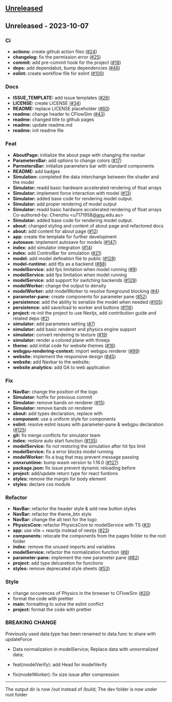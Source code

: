 <a name="unreleased"></a>
## [Unreleased]


<a name="Unreleased"></a>
## Unreleased - 2023-10-07
### Ci
- **actions:** create github action files ([#24](https://github.com/techlauncher-mlai-edge-physics/physics_in_the_browser/issues/24))
- **changelog:** fix the permission error ([#25](https://github.com/techlauncher-mlai-edge-physics/physics_in_the_browser/issues/25))
- **commit:** add pre-commit hook for the project ([#18](https://github.com/techlauncher-mlai-edge-physics/physics_in_the_browser/issues/18))
- **deps:** add dependabot, bump dependencies ([#46](https://github.com/techlauncher-mlai-edge-physics/physics_in_the_browser/issues/46))
- **eslint:** create workflow file for eslint ([#100](https://github.com/techlauncher-mlai-edge-physics/physics_in_the_browser/issues/100))

### Docs
- **ISSUE_TEMPLATE:** add issue templates ([#26](https://github.com/techlauncher-mlai-edge-physics/physics_in_the_browser/issues/26))
- **LICENSE:** create LICENSE ([#34](https://github.com/techlauncher-mlai-edge-physics/physics_in_the_browser/issues/34))
- **README:** replace LICENSE placeholder ([#60](https://github.com/techlauncher-mlai-edge-physics/physics_in_the_browser/issues/60))
- **readme:** change header to CFlowSim ([#43](https://github.com/techlauncher-mlai-edge-physics/physics_in_the_browser/issues/43))
- **readme:** changed title to github pages
- **readme:** update readme.md
- **readme:** init readme file

### Feat
- **AboutPage:** initialize the about page with changing the navbar
- **ParametersBar:** add options to change colors ([#17](https://github.com/techlauncher-mlai-edge-physics/physics_in_the_browser/issues/17))
- **ParmetersBar:** initialize parameters bar with standard components
- **README:** add badges
- **Simulation:** completed the data interchange between the shader and the model
- **Simulator:** readd basic hardware accelerated rendering of float arrays
- **Simulator:** implement force interaction with model ([#13](https://github.com/techlauncher-mlai-edge-physics/physics_in_the_browser/issues/13))
- **Simulator:** added base code for rendering model output.
- **Simulator:** add proper rendering of model output
- **Simulator:** readd basic hardware accelerated rendering of float arrays Co-authored-by: Chenzhu <u7171958[@anu](https://github.com/anu).edu.au>
- **Simulator:** added base code for rendering model output.
- **about:** changed styling and content of about page and refactored docs
- **about:** add content for about page ([#12](https://github.com/techlauncher-mlai-edge-physics/physics_in_the_browser/issues/12))
- **app:** create the template for further development
- **autosave:** implement autosave for models ([#147](https://github.com/techlauncher-mlai-edge-physics/physics_in_the_browser/issues/147))
- **index:** add simulator integration ([#14](https://github.com/techlauncher-mlai-edge-physics/physics_in_the_browser/issues/14))
- **index:** add ControlBar for simulation ([#21](https://github.com/techlauncher-mlai-edge-physics/physics_in_the_browser/issues/21))
- **model:** add model defination file to public ([#128](https://github.com/techlauncher-mlai-edge-physics/physics_in_the_browser/issues/128))
- **model-runtime:** add tfjs as a backend ([#88](https://github.com/techlauncher-mlai-edge-physics/physics_in_the_browser/issues/88))
- **modelService:** add fps limitation when model running ([#9](https://github.com/techlauncher-mlai-edge-physics/physics_in_the_browser/issues/9))
- **modelService:** add fps limitation when model running
- **modelService:** add support for switching backends ([#129](https://github.com/techlauncher-mlai-edge-physics/physics_in_the_browser/issues/129))
- **modelWorker:** change the output to density
- **modelWorker:** add modelWorker to resolve foreground blocking ([#4](https://github.com/techlauncher-mlai-edge-physics/physics_in_the_browser/issues/4))
- **parameter-pane:** create components for parameter pane ([#52](https://github.com/techlauncher-mlai-edge-physics/physics_in_the_browser/issues/52))
- **persistence:** add the ability to serialize the model when needed ([#105](https://github.com/techlauncher-mlai-edge-physics/physics_in_the_browser/issues/105))
- **persistence:** add save/load to worker and buttons ([#116](https://github.com/techlauncher-mlai-edge-physics/physics_in_the_browser/issues/116))
- **project:** re-init the project to use Nextjs, add contribution guide and related deps ([#2](https://github.com/techlauncher-mlai-edge-physics/physics_in_the_browser/issues/2))
- **simulator:** add parameters setting ([#7](https://github.com/techlauncher-mlai-edge-physics/physics_in_the_browser/issues/7))
- **simulator:** add basic renderer and physics engine support
- **simulator:** convert rendering to texture ([#19](https://github.com/techlauncher-mlai-edge-physics/physics_in_the_browser/issues/19))
- **simulator:** render a colored plane with threejs
- **theme:** add initial code for website themes ([#16](https://github.com/techlauncher-mlai-edge-physics/physics_in_the_browser/issues/16))
- **webgpu-rendering-context:** import webgpu renderer ([#99](https://github.com/techlauncher-mlai-edge-physics/physics_in_the_browser/issues/99))
- **website:** implement the responsive design ([#45](https://github.com/techlauncher-mlai-edge-physics/physics_in_the_browser/issues/45))
- **website:** add Navbar to the website;
- **website analytics:** add GA to web application

### Fix
- **NavBar:** change the position of the logo
- **Simulator:** hotfix for previous commit
- **Simulator:** remove bands on renderer ([#15](https://github.com/techlauncher-mlai-edge-physics/physics_in_the_browser/issues/15))
- **Simulator:** remove bands on renderer
- **about:** add types declaration, replace <a> with <Link>
- **component:** use a uniform style for components
- **eslint:** resolve eslint issues with parameter-pane & webgpu declaration ([#125](https://github.com/techlauncher-mlai-edge-physics/physics_in_the_browser/issues/125))
- **git:** fix merge conflicts for simulator team
- **index:** restore auto start function ([#135](https://github.com/techlauncher-mlai-edge-physics/physics_in_the_browser/issues/135))
- **modelService:** fix not restoring the simulation after hit fps limit
- **modelService:** fix a error blocks model running
- **modelWorker:** fix a bug that may prevent message passing
- **onnxruntime:** bump wasm version to 1.16.0 ([#127](https://github.com/techlauncher-mlai-edge-physics/physics_in_the_browser/issues/127))
- **package.json:** fix issue prevent dynamic reloading before
- **project:** add/update return type for react funtions
- **styles:** remove the margin for body element
- **styles:** declare css module

### Refactor
- **NavBar:** refactor the header style & add new button styles
- **NavBar:** refactor the theme_btn style
- **NavBar:** change the alt text for the logo
- **PhysicsCore:** refactor PhysicsCore to modelService with TS ([#3](https://github.com/techlauncher-mlai-edge-physics/physics_in_the_browser/issues/3))
- **app:** use vite + reactjs instead of nextjs ([#23](https://github.com/techlauncher-mlai-edge-physics/physics_in_the_browser/issues/23))
- **components:** relocate the components from the pages folder to the root folder
- **index:** remove the unused imports and variables
- **modelService:** refactor the normalization function ([#8](https://github.com/techlauncher-mlai-edge-physics/physics_in_the_browser/issues/8))
- **parameter-pane:** implement the new parameter pane ([#82](https://github.com/techlauncher-mlai-edge-physics/physics_in_the_browser/issues/82))
- **project:** add type delcaretion for functions
- **styles:** remove deprecated style sheets ([#53](https://github.com/techlauncher-mlai-edge-physics/physics_in_the_browser/issues/53))

### Style
- change occurences of Physics in the browser to CFlowSim ([#20](https://github.com/techlauncher-mlai-edge-physics/physics_in_the_browser/issues/20))
- format the code with prettier
- **main:** formatting to solve the eslint conflict
- **project:**  format the code with prettier

### BREAKING CHANGE

Previously used data.type has been renamed to data.func
to share with updateForce

* Data normalization in modelService;
Replace data with unnormalized data;

* feat(modelVerify): add Head for modelVerify

* fix(modelWorker): fix size issue after compression

---------

The output dir is now /out instead of /build; The dev folder is now under root folder


[Unreleased]: https://github.com/techlauncher-mlai-edge-physics/physics_in_the_browser/compare/Unreleased...HEAD
